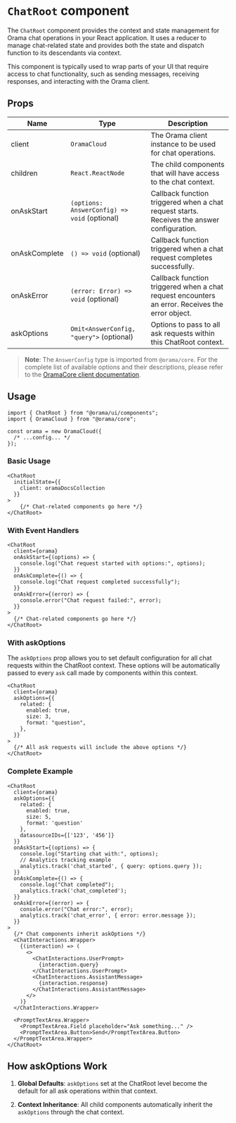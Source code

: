 # `ChatRoot` component

The `ChatRoot` component provides the context and state management for Orama chat operations in your React application. It uses a reducer to manage chat-related state and provides both the state and dispatch function to its descendants via context.

This component is typically used to wrap parts of your UI that require access to chat functionality, such as sending messages, receiving responses, and interacting with the Orama client.

## Props

| Name          | Type                                         | Description                                                                                     |
| ------------- | -------------------------------------------- | ----------------------------------------------------------------------------------------------- |
| client        | `OramaCloud`                                 | The Orama client instance to be used for chat operations.                                       |
| children      | `React.ReactNode`                            | The child components that will have access to the chat context.                                 |
| onAskStart    | `(options: AnswerConfig) => void` (optional) | Callback function triggered when a chat request starts. Receives the answer configuration.      |
| onAskComplete | `() => void` (optional)                      | Callback function triggered when a chat request completes successfully.                         |
| onAskError    | `(error: Error) => void` (optional)          | Callback function triggered when a chat request encounters an error. Receives the error object. |
| askOptions    | `Omit<AnswerConfig, "query">` (optional)     | Options to pass to all ask requests within this ChatRoot context.                               |

> **Note**: The `AnswerConfig` type is imported from `@orama/core`. For the complete list of available options and their descriptions, please refer to the [OramaCore client documentation](hhttps://github.com/oramasearch/oramacore).

## Usage

```tsx
import { ChatRoot } from "@orama/ui/components";
import { OramaCloud } from "@orama/core";

const orama = new OramaCloud({
  /* ...config... */
});
```

### Basic Usage

```tsx
<ChatRoot
  initialState={{
    client: oramaDocsCollection
  }}
>
    {/* Chat-related components go here */}
</ChatRoot>
```

### With Event Handlers

```tsx
<ChatRoot
  client={orama}
  onAskStart={(options) => {
    console.log("Chat request started with options:", options);
  }}
  onAskComplete={() => {
    console.log("Chat request completed successfully");
  }}
  onAskError={(error) => {
    console.error("Chat request failed:", error);
  }}
>
  {/* Chat-related components go here */}
</ChatRoot>
```

### With askOptions

The `askOptions` prop allows you to set default configuration for all chat requests within the ChatRoot context. These options will be automatically passed to every `ask` call made by components within this context.

```tsx
<ChatRoot
  client={orama}
  askOptions={{
    related: {
      enabled: true,
      size: 3,
      format: "question",
    },
  }}
>
  {/* All ask requests will include the above options */}
</ChatRoot>
```

### Complete Example

```tsx
<ChatRoot
  client={orama}
  askOptions={{
    related: {
      enabled: true,
      size: 5,
      format: 'question'
    },
    datasourceIDs={['123', '456']}
  }}
  onAskStart={(options) => {
    console.log("Starting chat with:", options);
    // Analytics tracking example
    analytics.track('chat_started', { query: options.query });
  }}
  onAskComplete={() => {
    console.log("Chat completed");
    analytics.track('chat_completed');
  }}
  onAskError={(error) => {
    console.error("Chat error:", error);
    analytics.track('chat_error', { error: error.message });
  }}
>
  {/* Chat components inherit askOptions */}
  <ChatInteractions.Wrapper>
    {(interaction) => (
      <>
        <ChatInteractions.UserPrompt>
          {interaction.query}
        </ChatInteractions.UserPrompt>
        <ChatInteractions.AssistantMessage>
          {interaction.response}
        </ChatInteractions.AssistantMessage>
      </>
    )}
  </ChatInteractions.Wrapper>

  <PromptTextArea.Wrapper>
    <PromptTextArea.Field placeholder="Ask something..." />
    <PromptTextArea.Button>Send</PromptTextArea.Button>
  </PromptTextArea.Wrapper>
</ChatRoot>
```

## How askOptions Work

1. **Global Defaults**: `askOptions` set at the ChatRoot level become the default for all ask operations within that context.

2. **Context Inheritance**: All child components automatically inherit the `askOptions` through the chat context.
